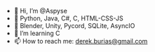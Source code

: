 - 👋 Hi, I’m @Aspyse
- 👀 Python, Java, C#, C, HTML-CSS-JS
- 🎨 Blender, Unity, Pycord, SQLite, AsyncIO
- 🌱 I’m learning C
- 📫 How to reach me: derek.burias@gmail.com

<!---
Aspyse/Aspyse is a ✨ special ✨ repository because its `README.md` (this file) appears on your GitHub profile.
You can click the Preview link to take a look at your changes.
--->
